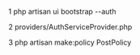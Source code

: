 



1 php artisan ui bootstrap --auth

2 providers/AuthServiceProvider.php

3 php artisan make:policy PostPolicy